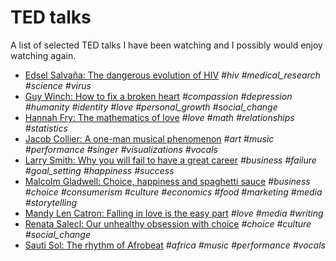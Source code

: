 # TED talks

A list of selected TED talks I have been watching and I possibly would enjoy watching again.

- [Edsel Salvaña: The dangerous evolution of HIV](https://www.ted.com/talks/edsel_salvana_the_dangerous_evolution_of_hiv) *#hiv #medical_research #science #virus*
- [Guy Winch: How to fix a broken heart](https://www.ted.com/talks/guy_winch_how_to_fix_a_broken_heart) *#compassion #depression #humanity #identity #love #personal_growth #social_change*
- [Hannah Fry: The mathematics of love](https://www.ted.com/talks/hannah_fry_the_mathematics_of_love) *#love #math #relationships #statistics*
- [Jacob Collier: A one-man musical phenomenon](https://www.ted.com/talks/jacob_collier_a_one_man_audio_visual_viral_sensation) *#art #music #performance #singer #visualizations #vocals*
- [Larry Smith: Why you will fail to have a great career](https://www.ted.com/talks/larry_smith_why_you_will_fail_to_have_a_great_career) *#business #failure #goal_setting #happiness #success*
- [Malcolm Gladwell: Choice, happiness and spaghetti sauce](https://www.ted.com/talks/malcolm_gladwell_on_spaghetti_sauce) *#business #choice #consumerism #culture #economics #food #marketing #media #storytelling*
- [Mandy Len Catron: Falling in love is the easy part](https://www.ted.com/talks/mandy_len_catron_falling_in_love_is_the_easy_part) *#love #media #writing*
- [Renata Salecl: Our unhealthy obsession with choice](https://www.ted.com/talks/renata_salecl_our_unhealthy_obsession_with_choice) *#choice #culture #social_change*
- [Sauti Sol: The rhythm of Afrobeat](https://www.ted.com/talks/sauti_sol_the_rhythm_of_afrobeat) *#africa #music #performance #vocals*
